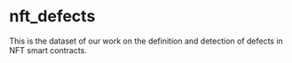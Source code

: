# nft_defects

This is the dataset of our work on the definition and detection of defects in NFT smart contracts.
